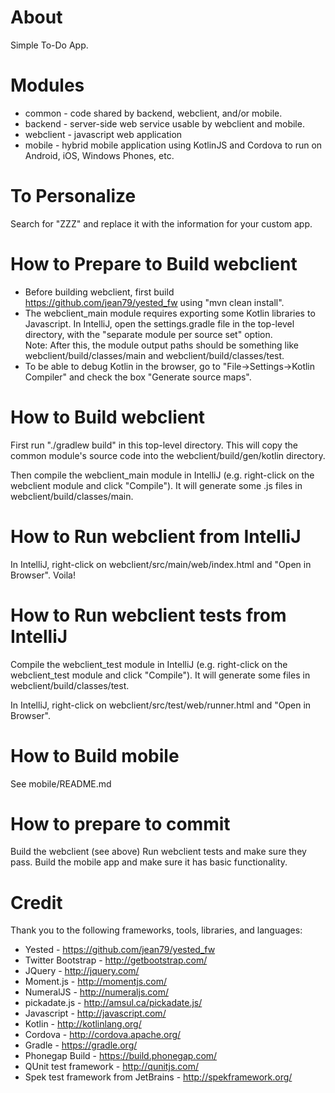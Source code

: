 # About
Simple To-Do App.

# Modules                 

* common - code shared by backend, webclient, and/or mobile.
* backend - server-side web service usable by webclient and mobile.
* webclient - javascript web application
* mobile - hybrid mobile application using KotlinJS and Cordova to run on Android, iOS, Windows Phones, etc.

# To Personalize

Search for "ZZZ" and replace it with the information for your custom app.

# How to Prepare to Build webclient

* Before building webclient, first build https://github.com/jean79/yested_fw using "mvn clean install".
* The webclient_main module requires exporting some Kotlin libraries to Javascript.
In IntelliJ, open the settings.gradle file in the top-level directory,
with the "separate module per source set" option.  
Note: After this, the module output paths should be something like webclient/build/classes/main and webclient/build/classes/test.
* To be able to debug Kotlin in the browser, go to "File->Settings->Kotlin Compiler" and check the box "Generate source maps".
 
# How to Build webclient

First run "./gradlew build" in this top-level directory.
This will copy the common module's source code into the webclient/build/gen/kotlin directory. 

Then compile the webclient_main module in IntelliJ (e.g. right-click on the webclient module and click "Compile").
It will generate some .js files in webclient/build/classes/main.

# How to Run webclient from IntelliJ

In IntelliJ, right-click on webclient/src/main/web/index.html and "Open in Browser".  Voila!

# How to Run webclient tests from IntelliJ

Compile the webclient_test module in IntelliJ (e.g. right-click on the webclient_test module and click "Compile").
It will generate some files in webclient/build/classes/test.

In IntelliJ, right-click on webclient/src/test/web/runner.html and "Open in Browser".

# How to Build mobile

See mobile/README.md

# How to prepare to commit

Build the webclient (see above)
Run webclient tests and make sure they pass.
Build the mobile app and make sure it has basic functionality.

# Credit
Thank you to the following frameworks, tools, libraries, and languages:
* Yested - https://github.com/jean79/yested_fw
* Twitter Bootstrap - http://getbootstrap.com/
* JQuery - http://jquery.com/
* Moment.js - http://momentjs.com/
* NumeralJS - http://numeraljs.com/
* pickadate.js - http://amsul.ca/pickadate.js/ 
* Javascript - http://javascript.com/
* Kotlin - http://kotlinlang.org/
* Cordova - http://cordova.apache.org/
* Gradle - https://gradle.org/
* Phonegap Build - https://build.phonegap.com/
* QUnit test framework - http://qunitjs.com/
* Spek test framework from JetBrains - http://spekframework.org/
